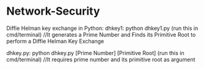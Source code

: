 # Network-Security
Diffie Helman key exchange in Python:
dhkey1: python dhkey1.py   (run this in cmd/terminal)
//It generates a Prime Number and Finds its Primitive Root to perform a Diffie Helman Key Exchange

dhkey.py: python dhkey.py [Prime Number] [Primitive Root] (run this in cmd/terminal)
//It requires prime number and its primitive root as argument
